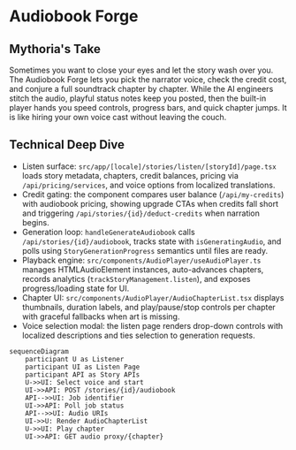 # Audiobook Forge

## Mythoria's Take

Sometimes you want to close your eyes and let the story wash over you. The Audiobook Forge lets you pick the narrator voice, check the credit cost, and conjure a full soundtrack chapter by chapter. While the AI engineers stitch the audio, playful status notes keep you posted, then the built-in player hands you speed controls, progress bars, and quick chapter jumps. It is like hiring your own voice cast without leaving the couch.

## Technical Deep Dive

- Listen surface: `src/app/[locale]/stories/listen/[storyId]/page.tsx` loads story metadata, chapters, credit balances, pricing via `/api/pricing/services`, and voice options from localized translations.
- Credit gating: the component compares user balance (`/api/my-credits`) with audiobook pricing, showing upgrade CTAs when credits fall short and triggering `/api/stories/{id}/deduct-credits` when narration begins.
- Generation loop: `handleGenerateAudiobook` calls `/api/stories/{id}/audiobook`, tracks state with `isGeneratingAudio`, and polls using `StoryGenerationProgress` semantics until files are ready.
- Playback engine: `src/components/AudioPlayer/useAudioPlayer.ts` manages HTMLAudioElement instances, auto-advances chapters, records analytics (`trackStoryManagement.listen`), and exposes progress/loading state for UI.
- Chapter UI: `src/components/AudioPlayer/AudioChapterList.tsx` displays thumbnails, duration labels, and play/pause/stop controls per chapter with graceful fallbacks when art is missing.
- Voice selection modal: the listen page renders drop-down controls with localized descriptions and ties selection to generation requests.

```mermaid
sequenceDiagram
    participant U as Listener
    participant UI as Listen Page
    participant API as Story APIs
    U->>UI: Select voice and start
    UI->>API: POST /stories/{id}/audiobook
    API-->>UI: Job identifier
    UI->>API: Poll job status
    API-->>UI: Audio URIs
    UI->>U: Render AudioChapterList
    U->>UI: Play chapter
    UI->>API: GET audio proxy/{chapter}
```
